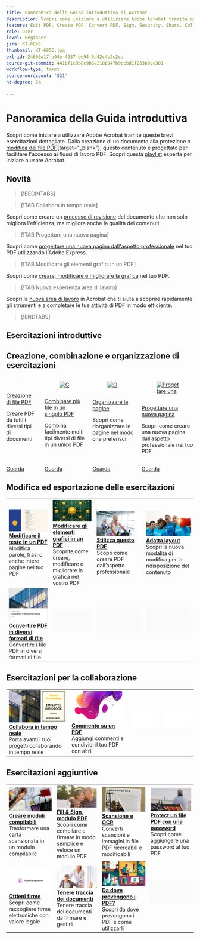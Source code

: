 ```yaml
---
title: Panoramica della Guida introduttiva di Acrobat
description: Scopri come iniziare a utilizzare Adobe Acrobat tramite queste brevi esercitazioni guidate (1-2 min)
feature: Edit PDF, Create PDF, Convert PDF, Sign, Security, Share, Collaboration, Workspace
role: User
level: Beginner
jira: KT-6856
thumbnail: KT-6856.jpg
exl-id: 24660a17-a04e-4937-be94-0a42c4b2c2ca
source-git-commit: 441bf1c0b8c9b6e218b947b9ccbd1f253b9cc301
workflow-type: tm+mt
source-wordcount: '521'
ht-degree: 2%

---
```


# Panoramica della Guida introduttiva

Scopri come iniziare a utilizzare Adobe Acrobat tramite queste brevi esercitazioni dettagliate. Dalla creazione di un documento alla protezione o [modifica dei file PDF](https://www.adobe.com/it/acrobat/online/pdf-editor.html){target="_blank"}, questo contenuto è progettato per facilitare l&#39;accesso ai flussi di lavoro PDF. Scopri questa [playlist](https://experienceleague.adobe.com/en/playlists/acrobat-get-started-business-users) esperta per iniziare a usare Acrobat.

## Novità

>[!BEGINTABS]

>[!TAB Collabora in tempo reale]

Scopri come creare un [processo di revisione](collaborate.md) del documento che non solo migliora l&#39;efficienza, ma migliora anche la qualità dei contenuti.

>[!TAB Progettare una nuova pagina]

Scopri come [progettare una nuova pagina dall&#39;aspetto professionale](add-custom-page.md) nel tuo PDF utilizzando l&#39;Adobe Express.

>[!TAB Modificare gli elementi grafici in un PDF]

Scopri come [creare, modificare e migliorare la grafica](edit-graphics.md) nel tuo PDF.

>[!TAB Nuova esperienza area di lavoro]

Scopri la [nuova area di lavoro](new-workspace.md) in Acrobat che ti aiuta a scoprire rapidamente gli strumenti e a completare le tue attività di PDF in modo efficiente.

>[!ENDTABS]

## Esercitazioni introduttive




## Creazione, combinazione e organizzazione di esercitazioni

<!-- START CARDS HTML - DO NOT MODIFY BY HAND -->
<div class="columns">
    <div class="column is-half-tablet is-half-desktop is-one-third-widescreen" aria-label="Create PDF files">
        <div class="card" style="height: 100%; display: flex; flex-direction: column; height: 100%;">
            <div class="card-image">
                <figure class="image x-is-16by9">
                    <a href="https://experienceleague.adobe.com/en/docs/document-cloud-learn/acrobat-learning/getting-started/create-pdf" title="Creare file PDF" target="_blank" rel="referrer">
                        <img class="is-bordered-r-small" src="https://video.tv.adobe.com/v/35491?enablevpops=&quality=12&hidetitle=true&format=jpeg&nocache=1733769004765" alt="Creare file PDF"
                             style="width: 100%; aspect-ratio: 16 / 9; object-fit: cover; overflow: hidden; display: block; margin: auto;">
                    </a>
                </figure>
            </div>
            <div class="card-content is-padded-small" style="display: flex; flex-direction: column; flex-grow: 1; justify-content: space-between;">
                <div class="top-card-content">
                    <p class="headline is-size-6 has-text-weight-bold">
                        <a href="https://experienceleague.adobe.com/en/docs/document-cloud-learn/acrobat-learning/getting-started/create-pdf" target="_blank" rel="referrer" title="Creare file PDF">Creazione di file PDF</a>
                    </p>
                    <p class="is-size-6">Creare PDF da tutti i diversi tipi di documenti</p>
                </div>
                <a href="https://experienceleague.adobe.com/en/docs/document-cloud-learn/acrobat-learning/getting-started/create-pdf" target="_blank" rel="referrer" class="spectrum-Button spectrum-Button--outline spectrum-Button--primary spectrum-Button--sizeM" style="align-self: flex-start; margin-top: 1rem;">
                    <span class="spectrum-Button-label has-no-wrap has-text-weight-bold">Guarda</span>
                </a>
            </div>
        </div>
    </div>
    <div class="column is-half-tablet is-half-desktop is-one-third-widescreen" aria-label="Combine files to a single PDF">
        <div class="card" style="height: 100%; display: flex; flex-direction: column; height: 100%;">
            <div class="card-image">
                <figure class="image x-is-16by9">
                    <a href="https://experienceleague.adobe.com/en/docs/document-cloud-learn/acrobat-learning/getting-started/combine-to-pdf" title="Combinare più file in un unico PDF" target="_blank" rel="referrer">
                        <img class="is-bordered-r-small" src="https://video.tv.adobe.com/v/35452?quality=12&hidetitle=true&format=jpeg&nocache=1733769004657" alt="Combinare più file in un unico PDF"
                             style="width: 100%; aspect-ratio: 16 / 9; object-fit: cover; overflow: hidden; display: block; margin: auto;">
                    </a>
                </figure>
            </div>
            <div class="card-content is-padded-small" style="display: flex; flex-direction: column; flex-grow: 1; justify-content: space-between;">
                <div class="top-card-content">
                    <p class="headline is-size-6 has-text-weight-bold">
                        <a href="https://experienceleague.adobe.com/en/docs/document-cloud-learn/acrobat-learning/getting-started/combine-to-pdf" target="_blank" rel="referrer" title="Combinare più file in un unico PDF">Combinare più file in un singolo PDF</a>
                    </p>
                    <p class="is-size-6">Combina facilmente molti tipi diversi di file in un unico PDF</p>
                </div>
                <a href="https://experienceleague.adobe.com/en/docs/document-cloud-learn/acrobat-learning/getting-started/combine-to-pdf" target="_blank" rel="referrer" class="spectrum-Button spectrum-Button--outline spectrum-Button--primary spectrum-Button--sizeM" style="align-self: flex-start; margin-top: 1rem;">
                    <span class="spectrum-Button-label has-no-wrap has-text-weight-bold">Guarda</span>
                </a>
            </div>
        </div>
    </div>
    <div class="column is-half-tablet is-half-desktop is-one-third-widescreen" aria-label="Organize pages">
        <div class="card" style="height: 100%; display: flex; flex-direction: column; height: 100%;">
            <div class="card-image">
                <figure class="image x-is-16by9">
                    <a href="https://experienceleague.adobe.com/en/docs/document-cloud-learn/acrobat-learning/getting-started/organize" title="Organizzare le pagine" target="_blank" rel="referrer">
                        <img class="is-bordered-r-small" src="https://video.tv.adobe.com/v/3409022?quality=12&hidetitle=true&format=jpeg&nocache=1733769004955" alt="Organizzare le pagine"
                             style="width: 100%; aspect-ratio: 16 / 9; object-fit: cover; overflow: hidden; display: block; margin: auto;">
                    </a>
                </figure>
            </div>
            <div class="card-content is-padded-small" style="display: flex; flex-direction: column; flex-grow: 1; justify-content: space-between;">
                <div class="top-card-content">
                    <p class="headline is-size-6 has-text-weight-bold">
                        <a href="https://experienceleague.adobe.com/en/docs/document-cloud-learn/acrobat-learning/getting-started/organize" target="_blank" rel="referrer" title="Organizzare le pagine">Organizzare le pagine</a>
                    </p>
                    <p class="is-size-6">Scopri come riorganizzare le pagine nel modo che preferisci</p>
                </div>
                <a href="https://experienceleague.adobe.com/en/docs/document-cloud-learn/acrobat-learning/getting-started/organize" target="_blank" rel="referrer" class="spectrum-Button spectrum-Button--outline spectrum-Button--primary spectrum-Button--sizeM" style="align-self: flex-start; margin-top: 1rem;">
                    <span class="spectrum-Button-label has-no-wrap has-text-weight-bold">Guarda</span>
                </a>
            </div>
        </div>
    </div>
    <div class="column is-half-tablet is-half-desktop is-one-third-widescreen" aria-label="Design a new page">
        <div class="card" style="height: 100%; display: flex; flex-direction: column; height: 100%;">
            <div class="card-image">
                <figure class="image x-is-16by9">
                    <a href="https://experienceleague.adobe.com/en/docs/document-cloud-learn/acrobat-learning/getting-started/add-custom-page" title="Progettare una nuova pagina" target="_blank" rel="referrer">
                        <img class="is-bordered-r-small" src="https://video.tv.adobe.com/v/347331?enablevpops=&quality=12&hidetitle=true&format=jpeg&nocache=1733769004625" alt="Progettare una nuova pagina"
                             style="width: 100%; aspect-ratio: 16 / 9; object-fit: cover; overflow: hidden; display: block; margin: auto;">
                    </a>
                </figure>
            </div>
            <div class="card-content is-padded-small" style="display: flex; flex-direction: column; flex-grow: 1; justify-content: space-between;">
                <div class="top-card-content">
                    <p class="headline is-size-6 has-text-weight-bold">
                        <a href="https://experienceleague.adobe.com/en/docs/document-cloud-learn/acrobat-learning/getting-started/add-custom-page" target="_blank" rel="referrer" title="Progettare una nuova pagina">Progettare una nuova pagina</a>
                    </p>
                    <p class="is-size-6">Scopri come creare una nuova pagina dall’aspetto professionale nel tuo PDF</p>
                </div>
                <a href="https://experienceleague.adobe.com/en/docs/document-cloud-learn/acrobat-learning/getting-started/add-custom-page" target="_blank" rel="referrer" class="spectrum-Button spectrum-Button--outline spectrum-Button--primary spectrum-Button--sizeM" style="align-self: flex-start; margin-top: 1rem;">
                    <span class="spectrum-Button-label has-no-wrap has-text-weight-bold">Guarda</span>
                </a>
            </div>
        </div>
    </div>
</div>
<!-- END CARDS HTML - DO NOT MODIFY BY HAND -->

## Modifica ed esportazione delle esercitazioni

<table style="table-layout:fixed">
  <tr>
    <td>
      <a href="edit-pdf.md">
        <img alt="Modificare il testo in un PDF" src="../assets/edit-text.png" />
      </a>
      <div>
      <a href="edit-pdf.md"><strong>Modificare il testo in un PDF</strong></a>
      </div>
      Modifica parole, frasi o anche intere pagine nel tuo PDF
      <br>
    </td>
    <td>
      <a href="edit-graphics.md">
        <img alt="Modificare gli elementi grafici in un PDF" src="../assets/edit-graphics.png" />
      </a>
      <div>
      <a href="edit-graphics.md"><strong>Modificare gli elementi grafici in un PDF</strong></a>
      </div>
      Scoprite come creare, modificare e migliorare la grafica nel vostro PDF
      <br>
    </td>
    <td>
      <a href="stylize-this-pdf.md">
        <img alt="Stilizza questo PDF" src="../assets/stylize-pdf.png" />
      </a>
      <div>
      <a href="stylize-this-pdf.md"><strong>Stilizza questo PDF</strong></a>
      </div>
      Scopri come creare PDF dall’aspetto professionale
      <br>
    </td>
   <td>
      <a href="auto-adjust-layout.md">
        <img alt="Adatta layout" src="../assets/auto-adjust.png" />
      </a>
      <div>
      <a href="auto-adjust-layout.md"><strong>Adatta layout</strong></a>
      </div>
      Scopri la nuova modalità di modifica per la ridisposizione del contenuto
      <br>
    </td>
  </tr>
    <td>
      <a href="export-pdf.md">
        <img alt="Convertire PDF in diversi formati di file" src="../assets/convert.png" />
      </a>
      <div>
      <a href="export-pdf.md"><strong>Convertire PDF in diversi formati di file</strong></a>
      </div>
      Convertire i file PDF in diversi formati di file
      <br>
    </td>
    <td>
   <img alt="Spaziatore" src="../assets/Grayspacer.png" />
    <div>
    <br>
  </td>
  <td>
   <img alt="Spaziatore" src="../assets/Grayspacer.png" />
    <div>
    <br>
  </td>
   <td>
   <img alt="Spaziatore" src="../assets/Grayspacer.png" />
    <div>
    <br>
  </td>
</tr>
</table>

## Esercitazioni per la collaborazione

<table style="table-layout:fixed">
  <tr>
    <td>
      <a href="collaborate.md">
        <img alt="Collabora in tempo reale" src="../assets/collaborate.png" />
      </a>
      <div>
      <a href="collaborate.md"><strong>Collabora in tempo reale</strong></a>
      </div>
      Porta avanti i tuoi progetti collaborando in tempo reale
    </td>
    <td>
      <a href="comment-on-pdf-files.md">
        <img alt="Commentare un PDF" src="../assets/comment.png" />
      </a>
      <div>
      <a href="comment-on-pdf-files.md"><strong>Commento su un PDF</strong></a>
      </div>
      Aggiungi commenti e condividi il tuo PDF con altri
      <br>
    </td>
    <td>
    <img alt="Spaziatore" src="../assets/Whitespacer.png" />
      <div>
      <br>
    </td>
    <td>
    <img alt="Spaziatore" src="../assets/Whitespacer.png" />
      <div>
      <br>
    </td>
</tr>
</table>

## Esercitazioni aggiuntive

<table style="table-layout:fixed">
<tr>
  <td>
    <a href="create-fillable-forms.md">
      <img alt="Creare moduli compilabili" src="../assets/fillable-forms.png" />
    </a>
    <div>
      <a href="create-fillable-forms.md"><strong>Creare moduli compilabili</strong></a>
      </div>
      Trasformare una carta scansionata in un modulo compilabile
      <br>
  </td>
  <td>
    <a href="fill-and-sign.md">
      <img alt="Fill &amp; Sign, un modulo PDF" src="../assets/fill-sign.png" />
    </a>
    <div>
    <a href="fill-and-sign.md"><strong>Fill &amp; Sign, modulo PDF</strong></a>
    </div>
    Scopri come compilare e firmare in modo semplice e veloce un modulo PDF
    <br>
  </td>
  <td>
    <a href="scan-and-ocr.md">
      <img alt="Scansione e OCR" src="../assets/scan.png" />
    </a>
    <div>
    <a href="scan-and-ocr.md"><strong>Scansione e OCR</strong></a>
    </div>
    Converti scansioni e immagini in file PDF ricercabili e modificabili
    <br>
  </td>
  <td>
    <a href="password-protect.md">
      <img alt="Protect un file PDF con una password" src="../assets/protect.png" />
    </a>
    <div>
    <a href="password-protect.md"><strong>Protect un file PDF con una password</strong></a>
    </div>
    Scopri come aggiungere una password al tuo PDF
    <br>
  </td>
</tr>
<tr>
  <td>
    <a href="signatures.md">
      <img alt="Ottieni firme" src="../assets/signatures.png" />
    </a>
    <div>
    <a href="signatures.md"><strong>Ottieni firme</strong></a>
    </div>
    Scopri come raccogliere firme elettroniche con valore legale
    <br>
  </td>
  <td>
    <a href="track.md">
      <img alt="Tenere traccia dei documenti" src="../assets/track.png" />
    </a>
    <div>
    <a href="track.md"><strong>Tenere traccia dei documenti</strong></a>
    </div>
    Tenere traccia dei documenti da firmare e gestirli
    <br>
  </td>
  <td>
      <a href="where-do-pdfs-come-from.md">
        <img alt="Da dove vengono i PDF?" src="../assets/where-pdfs.png" />
      </a>
      <div>
      <a href="where-do-pdfs-come-from.md"><strong>Da dove provengono i PDF?</strong></a>
      </div>
      Scopri da dove provengono i PDF e come utilizzarli
      <br>
  </td>
  <td>
   <img alt="Spaziatore" src="../assets/Grayspacer.png" />
    <div>
    <br>
  </td>
</tr>
</table>
